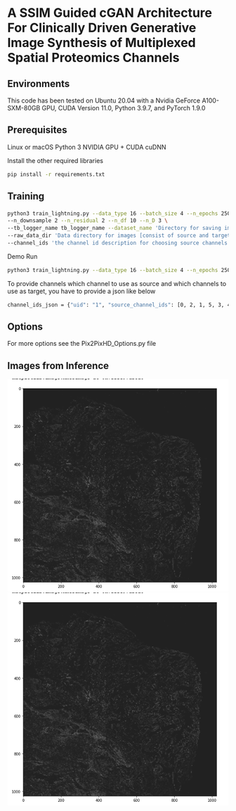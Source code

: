 # A SSIM Guided cGAN Architecture For Clinically Driven Generative Image Synthesis of Multiplexed Spatial Proteomics Channels




## Environments
This code has been tested on Ubuntu 20.04 with a Nvidia GeForce A100-SXM-80GB GPU, CUDA Version 11.0, Python 3.9.7, and PyTorch 1.9.0

## Prerequisites
Linux or macOS
Python 3
NVIDIA GPU + CUDA cuDNN

Install the other required libraries
```sh
pip install -r requirements.txt
```
## Training
```sh
python3 train_lightning.py --data_type 16 --batch_size 4 --n_epochs 250 \
--n_downsample 2 --n_residual 2 --n_df 10 --n_D 3 \ 
--tb_logger_name tb_logger_name --dataset_name 'Directory for saving images while Training and Testing' \
--raw_data_dir 'Data directory for images [consist of source and target channels ' \ 
--channel_ids 'the channel id description for choosing source channels and target channels in json file'
```

Demo Run 
```sh
python3 train_lightning.py --data_type 16 --batch_size 4 --n_epochs 250 --n_downsample 2 --n_residual 2 --n_df 10 --n_D 3 --tb_logger_name tb_logger_name --dataset_name test --raw_data_dir ~/Dataset/codex_data/nih_tiff_images_scaled/ --channel_ids cross_check_train_hub_6_2.json
```
To provide channels which channel to use as source and which channels to use as target, you have to provide a json like below
```sh
channel_ids_json = {"uid": "1", "source_channel_ids": [0, 2, 1, 5, 3, 4], "target_channel_ids": [7, 6]} 
```

## Options
For more options see the Pix2PixHD_Options.py file

## Images from Inference
![alt Real CD48](images/gen_image_inference_CD48.png)
![alt Generated CD48](images/gen_image_inference_CD48.png)

